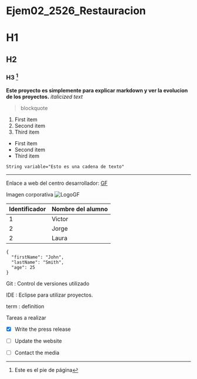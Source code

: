# Ejem02_2526_Restauracion
# H1
## H2
### H3 [^1]
**Este proyecto es simplemente para explicar markdown y ver la evolucion de los proyectos.**
*italicized text*
> blockquote

1. First item
2. Second item
3. Third item
   
- First item
- Second item
- Third item

`String variable="Esto es una cadena de texto"`

---

Enlace a web del centro desarrollador:  [GF](https://www.gregoriofer.com)

Imagen corporativa  ![LogoGF](https://gregoriofer.com/logo.jpg)

| Identificador | Nombre del alumno |
| ----------- | ----------- |
| 1 | Victor |
| 2| Jorge |
| 2| Laura |

```
{
  "firstName": "John",
  "lastName": "Smith",
  "age": 25
}
```

Git
: Control de versiones utilizado


IDE
: Eclipse para utilizar proyectos.

term
: definition


Tareas a realizar
- [x] Write the press release
- [ ] Update the website
- [ ] Contact the media


[^1]: Este es el pie de página
